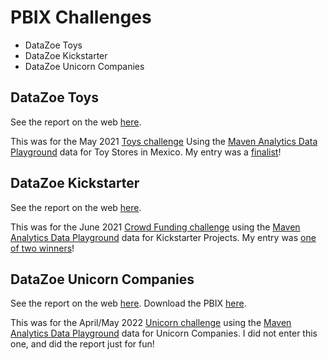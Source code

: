 # PBIX Challenges

- DataZoe Toys
- DataZoe Kickstarter
- DataZoe Unicorn Companies

## DataZoe Toys

See the report on the web [here](https://app.powerbi.com/view?r=eyJrIjoiZWIxNjIzY2UtOWZiYi00NjczLWFlNTMtZGE0MDY5NGRlOWQ2IiwidCI6IjkyOWVlMzI0LTk3YzQtNDk1YS04MjM5LTZhZDg3NDk0MGVlYyIsImMiOjN9).

This was for the May 2021 [Toys challenge](https://www.mavenanalytics.io/blog/maven-toys-challenge) Using the [Maven Analytics Data Playground](https://www.mavenanalytics.io/data-playground) data for Toy Stores in Mexico. My entry was a [finalist](https://www.linkedin.com/posts/csdutton_maven-toys-challenge-winners-activity-6805536789206462464-fC5a?utm_source=linkedin_share&utm_medium=member_desktop_web)!


## DataZoe Kickstarter

See the report on the web [here](https://www.datazoepowerbi.com/_files/ugd/991134_1b2a1bdabfdc4854aa2203ee23b99eb8.pdf).

This was for the June 2021 [Crowd Funding challenge](https://www.mavenanalytics.io/blog/maven-crowdfunding-challenge) using the [Maven Analytics Data Playground](https://www.mavenanalytics.io/data-playground) data for Kickstarter Projects. My entry was [one of two winners](https://www.linkedin.com/posts/csdutton_maven-crowdfunding-challenge-winners-activity-6820704167263260673-5gvt?utm_source=linkedin_share&utm_medium=member_desktop_web)! 


## DataZoe Unicorn Companies

See the report on the web [here](https://app.powerbi.com/view?r=eyJrIjoiMGNlNjA2NjktNTIyYy00MDllLWI0NDItNGRkNDAxODkyYjU0IiwidCI6IjkyOWVlMzI0LTk3YzQtNDk1YS04MjM5LTZhZDg3NDk0MGVlYyIsImMiOjN9).
Download the PBIX [here](https://github.com/DataZoe/PBIX-Challenges/raw/main/DataZoe%20Unicorn%20Companies.pbix).

This was for the April/May 2022 [Unicorn challenge](https://www.mavenanalytics.io/blog/maven-unicorn-challenge) using the [Maven Analytics Data Playground](https://www.mavenanalytics.io/data-playground) data for Unicorn Companies. I did not enter this one, and did the report just for fun!
